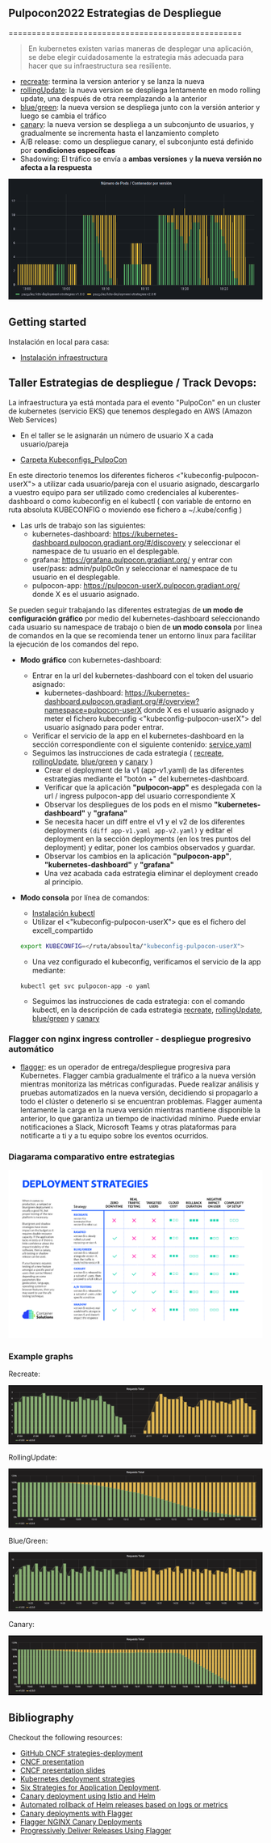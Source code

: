 ## Pulpocon2022 Estrategias de Despliegue
==================================================

> En kubernetes existen varias maneras de desplegar una aplicación, 
se debe elegir cuidadosamente la estrategia más adecuada para hacer que su infraestructura sea resiliente.

- [recreate](recreate/): termina la version anterior y se lanza la nueva
- [rollingUpdate](rolling-update/): la nueva version se despliega lentamente en modo rolling update, una después de otra reemplazando a la anterior
- [blue/green](blue-green/): la nueva version se despliega junto con la versión anterior y luego se cambia el tráfico
- [canary](canary/): la nueva version se despliega a un subconjunto de usuarios, y gradualmente se incrementa hasta el lanzamiento completo
- A/B release: como un despliegue canary, el subconjunto está definido por **condiciones específcas**
- Shadowing: El tráfico se envía a **ambas versiones** y **la nueva versión no afecta a la respuesta**

<!---

![deployment strategy decision diagram](decision-diagram.png)

-->
![grafico de estrategias de despliegue](estrategias-despliegue-graph.png)

## Getting started

Instalación en local para casa:

- [Instalación infraestructura](local-kind/README.md)

## Taller Estrategias de despliegue / Track Devops:

La infraestructura ya está montada para el evento "PulpoCon" en un cluster de kubernetes (servicio EKS) que tenemos desplegado en AWS (Amazon Web Services)
<!--
- [Usuarios PulpoCon](https://docs.google.com/spreadsheets/d/1qm4vZoIYYcHK4AwTuHPsjFciUwVgTlFK7ENTguKx0Tk/edit?usp=sharing)

En este fichero tenemos 3 informaciones:
    - username: pulpocon-user20
    - token: <"token-k8s-pulpocon-user20">
    - kubeconfig: <"file-kube-config-pulpocon-user20">
-->
- En el taller se le asignarán un número de usuario X a cada usuario/pareja

- [Carpeta Kubeconfigs_PulpoCon](https://drive.google.com/drive/folders/1v-eMXMpb5lJ9sqt8fISqKAmH1ylj9x9S?usp=sharing)

En este directorio tenemos los diferentes ficheros <"kubeconfig-pulpocon-userX"> a utilizar cada usuario/pareja con el usuario asignado, descargarlo a vuestro equipo para ser utilizado como credenciales al kuberentes-dashboard o como kubeconfig en el kubectl ( con variable de entorno en ruta absoluta KUBECONFIG o moviendo ese fichero a ~/.kube/config )

- Las urls de trabajo son las siguientes:
    - kubernetes-dashboard: https://kubernetes-dashboard.pulpocon.gradiant.org/#/discovery y seleccionar el namespace de tu usuario en el desplegable.
    - grafana: https://grafana.pulpocon.gradiant.org/ y entrar con user/pass: admin/pulp0c0n  y seleccionar el namespace de tu usuario en el desplegable.
    - pulpocon-app: https://pulpocon-userX.pulpocon.gradiant.org/ donde X es el usuario asignado.

Se pueden seguir trabajando las diferentes estrategias de **un modo de configuración gráfico** por medio del kubernetes-dashboard seleccionando cada usuario su namespace de trabajo o bien de **un modo consola** por linea de comandos en la que se recomienda tener un entorno linux para facilitar la ejecución de los comandos del repo.

- **Modo gráfico** con kubernetes-dashboard:

    - Entrar en la url del kubernetes-dashboard con el token del usuario asignado:
        - kubernetes-dashboard: https://kubernetes-dashboard.pulpocon.gradiant.org/#/overview?namespace=pulpocon-userX donde X es el usuario asignado y meter el fichero kubeconfig <"kubeconfig-pulpocon-userX"> del usuario asignado para poder entrar.
    - Verificar el servicio de la app en el kubernetes-dashboard en la sección correspondiente con el siguiente contenido: [service.yaml](service.yaml)
    - Seguimos las instrucciones de cada estrategia ( [recreate](recreate/), [rollingUpdate](rolling-update/), [blue/green](blue-green/) y [canary](canary/) )
        - Crear el deployment de la v1 (app-v1.yaml) de las diferentes estrategias mediante el "botón +" del kubernetes-dashboard.
        - Verificar que la aplicación **"pulpocon-app"** es desplegada con la url / ingress pulpocon-app del usuario correspondiente X 
        - Observar los despliegues de los pods en el mismo **"kubernetes-dashboard"** y **"grafana"**
        - Se necesita hacer un diff entre el v1 y el v2 de los diferentes deployments `(diff app-v1.yaml app-v2.yaml)` y editar el deployment en la sección deployments (en los tres puntos del deployment) y editar, poner los cambios observados y guardar.
        - Observar los cambios en la aplicación **"pulpocon-app"**, **"kubernetes-dashboard"** y **"grafana"**
        - Una vez acabada cada estrategia eliminar el deployment creado al principio.


- **Modo consola** por línea de comandos:

    - [Instalación kubectl](https://kubernetes.io/docs/tasks/tools/)
    - Utilizar el <"kubeconfig-pulpocon-userX"> que es el fichero del excell_compartido 
    ```bash
    export KUBECONFIG=</ruta/absoulta/"kubeconfig-pulpocon-userX">
    ```
    - Una vez configurado el kubeconfig, verificamos el servicio de la app mediante:
    ```
    kubectl get svc pulpocon-app -o yaml
    ```
    - Seguimos las instrucciones de cada estrategia: con el comando kubectl, en la descripción de cada estrategia [recreate](recreate/), [rollingUpdate](rolling-update/), [blue/green](blue-green/) y [canary](canary/)

### Flagger con nginx ingress controller - despliegue progresivo automático

- [flagger](flagger/): es un operador de entrega/despliegue progresiva para Kubernetes. 
Flagger cambia gradualmente el tráfico a la nueva versión mientras monitoriza las métricas configuradas.
Puede realizar análisis y pruebas automatizados en la nueva versión, decidiendo si propagarlo a todo el clúster o detenerlo si se encuentran problemas.
Flagger aumenta lentamente la carga en la nueva versión mientras mantiene disponible la anterior, lo que garantiza un tiempo de inactividad mínimo.
Puede enviar notificaciones a Slack, Microsoft Teams y otras plataformas para notificarte a ti y a tu equipo sobre los eventos ocurridos.

### Diagarama comparativo entre estrategias

![deployment strategy decision diagram](decision-diagram.png)

### Example graphs

Recreate:

![Kubernetes deployment recreate](recreate/grafana-recreate.png)

RollingUpdate:

![Kubernetes deployment ramped](rolling-update/grafana-rolling-update.png)

Blue/Green:

![Kubernetes deployment blue-green](blue-green/grafana-blue-green.png)

Canary:

![Kubernetes deployment canary](canary/grafana-canary.png)

## Bibliography

Checkout the following resources:
- [GitHub CNCF strategies-deployment](https://github.com/ContainerSolutions/k8s-deployment-strategies)
- [CNCF presentation](https://www.youtube.com/watch?v=1oPhfKye5Pg)
- [CNCF presentation slides](https://www.slideshare.net/EtienneTremel/kubernetes-deployment-strategies-cncf-webinar)
- [Kubernetes deployment strategies](https://container-solutions.com/kubernetes-deployment-strategies/)
- [Six Strategies for Application Deployment](https://thenewstack.io/deployment-strategies/).
- [Canary deployment using Istio and Helm](https://github.com/etiennetremel/istio-cross-namespace-canary-release-demo)
- [Automated rollback of Helm releases based on logs or metrics](https://container-solutions.com/automated-rollback-helm-releases-based-logs-metrics/)
- [Canary deployments with Flagger](https://www.weave.works/blog/kubernetes-deployment-strategies)
- [Flagger NGINX Canary Deployments](https://devopstales.github.io/kubernetes/flagger-nginx-canary-deployments/)
- [Progressively Deliver Releases Using Flagger](https://www.digitalocean.com/community/tutorials/how-to-progressively-deliver-releases-using-flagger-on-digitalocean-kubernetes)
